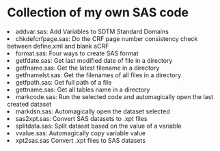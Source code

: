 # Collection of my own SAS code
<li>addvar.sas: Add Variables to SDTM Standard Domains</li>
<li>chkdefcrfpage.sas: Do the CRF page number consistency check between define.xml and blank aCRF</li>
<li>format.sas: Four ways to create SAS format</li>
<li>getfdate.sas: Get last modified date of file in a directory</li>
<li>getfname.sas: Get the latest filename in a directory</li>
<li>getfnamelst.sas: Get the filenames of all files in a directory</li>
<li>getfpath.sas: Get full path of a file</li>
<li>gettname.sas: Get all tables name in a directory</li>
<li>markcode.sas: Run the selected code and automagically open the last created dataset</li>
<li>markdsn.sas: Automagically open the dataset selected</li>
<li>sas2xpt.sas: Convert SAS datasets to .xpt files</li>
<li>splitdata.sas: Split dataset based on the value of a variable</li>
<li>vvalue.sas: Automagically copy variable value</li>
<li>xpt2sas.sas Convert .xpt files to SAS datasets</li>